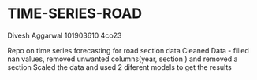 # TIME-SERIES-ROAD
Divesh Aggarwal    101903610      4co23

Repo on time series forecasting for road section data
Cleaned Data - filled nan values, removed unwanted columns(year, section ) and removed a section
Scaled the data and used 2 diferent models to get the results
